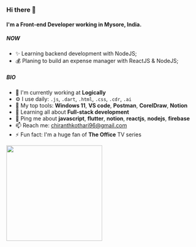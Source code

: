### Hi there 👋

#### I'm a Front-end Developer working in Mysore, India.

##### NOW

- ✨ Learning backend development with NodeJS;
- 💰 Planing to build an expense manager with ReactJS & NodeJS;

##### BIO

- 🏢 I'm currently working at **Logically**
- ⚙️ I use daily: `.js`, `.dart`, `.html`, `.css`, `.cdr`, `.ai`
- 💅 My top tools: **Windows 11**, **VS code**, **Postman**, **CorelDraw**, **Notion**
- 🌱 Learning all about **Full-stack development**
- 💬 Ping me about **javascript**, **flutter**, **notion**, **reactjs**, **nodejs**, **firebase**
- 📫 Reach me: chiranthkothari96@gmail.com
- ⚡️ Fun fact: I'm a huge fan of **The Office** TV series

<img src="https://media.giphy.com/media/6R2mLi910HL4VXFwOG/giphy.gif" width="250" />

